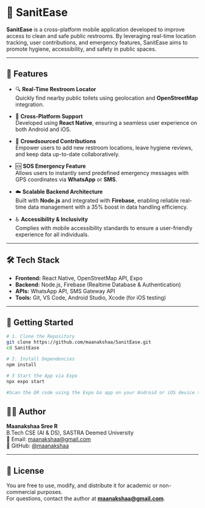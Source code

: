 # 🚻 SanitEase

**SanitEase** is a cross-platform mobile application developed to improve access to clean and safe public restrooms. By leveraging real-time location tracking, user contributions, and emergency features, SanitEase aims to promote hygiene, accessibility, and safety in public spaces.

---

## 📱 Features

- 🔍 **Real-Time Restroom Locator**  
  Quickly find nearby public toilets using geolocation and **OpenStreetMap** integration.

- 🧭 **Cross-Platform Support**  
  Developed using **React Native**, ensuring a seamless user experience on both Android and iOS.

- 👥 **Crowdsourced Contributions**  
  Empower users to add new restroom locations, leave hygiene reviews, and keep data up-to-date collaboratively.

- 🆘 **SOS Emergency Feature**  
  Allows users to instantly send predefined emergency messages with GPS coordinates via **WhatsApp** or **SMS**.

- ☁️ **Scalable Backend Architecture**  
  Built with **Node.js** and integrated with **Firebase**, enabling reliable real-time data management with a 35% boost in data handling efficiency.

- ♿ **Accessibility & Inclusivity**  
  Complies with mobile accessibility standards to ensure a user-friendly experience for all individuals.

---

## 🛠️ Tech Stack

- **Frontend:** React Native, OpenStreetMap API, Expo  
- **Backend:** Node.js, Firebase (Realtime Database & Authentication)  
- **APIs:** WhatsApp API, SMS Gateway API  
- **Tools:** Git, VS Code, Android Studio, Xcode (for iOS testing)

---

## 🚀 Getting Started

```bash
# 1. Clone the Repository
git clone https://github.com/maanakshaa/SanitEase.git
cd SanitEase

# 2. Install Dependencies
npm install

# 3 Start the App via Expo
npx expo start

#Scan the QR code using the Expo Go app on your Android or iOS device to launch the app instantly.


```
## 🙋‍♀️ Author

**Maanakshaa Sree R**  
B.Tech CSE (AI & DS), SASTRA Deemed University  
📧 Email: [maanakshaa@gmail.com](mailto:maanakshaa@gmail.com)  
🔗 GitHub: [@maanakshaa](https://github.com/maanakshaa)

---

## 📄 License
 
You are free to use, modify, and distribute it for academic or non-commercial purposes.  
For questions, contact the author at **maanakshaa@gmail.com**.





